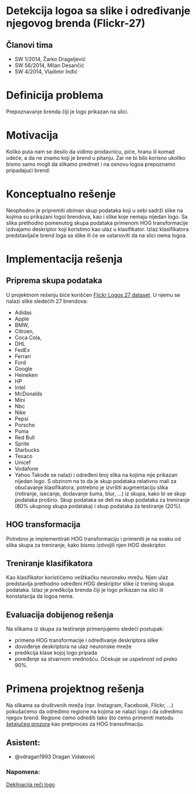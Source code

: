 # Detekcija logoa sa slike i određivanje njegovog brenda (Flickr-27)


## Članovi tima 
- SW 1/2014, Žarko Drageljević
- SW 56/2014, Milan Desančić
- SW 4/2014, Vladimir Inđić

# Definicija problema
Prepoznavanje brenda čiji je logo prikazan na slici. 

# Motivacija
Koliko puta nam se desilo da vidimo prodavnicu, piće, hranu ili komad odeće, a da ne znamo koji je brend u pitanju. Zar ne bi bilo korisno ukoliko bismo samo mogli da slikamo predmet i na osnovu logoa prepoznamo pripadajući brend.

# Konceptualno rešenje
Neophodno je pripremiti obiman skup podataka koji u sebi sadrži slike na kojima su prikazani logoi brendova, kao i slike koje nemaju nijedan logo. Sa slika prethodno pomenutog skupa podataka primenom HOG transformacije izdvajamo deskriptor koji koristimo kao ulaz u klasifikator. Izlaz klasifikatora predstavljaće brend loga sa slike ili će se ustanoviti da na slici nema logoa.

# Implementacija rešenja
## Priprema skupa podataka
U projektnom rešenju biće korišćen [Flickr Logos 27 dataset](http://image.ntua.gr/iva/datasets/flickr_logos/). U njemu se nalazi slike sledećih 27 brendova: 
- Adidas 
- Apple
- BMW,
- Citroen, 
- Coca Cola, 
- DHL
- FedEx
- Ferrari
- Ford
- Google
- Heineken
- HP
- Intel
- McDonalds
- Mini
- Nbc
- Nike
- Pepsi 
- Porsche
- Puma
- Red Bull
- Sprite
- Starbucks
- Texaco 
- Unicef
- Vodafone
- Yahoo
Takođe se nalazi i određeni broj slika na kojima nije prikazan nijedan logo. 
S obzirom na to da je skup podataka relativno mali za obučavanje klasifikatora, potrebno je izvršiti augmentaciju slika (rotiranje, isecanje, dodavanje šuma, blur, ...) iz skupa, kako bi se skup podataka proširio. Skup podataka se deli na skup podataka za treniranje (80% ukupnog skupa podataka) i skup podataka za testiranje (20%).

## HOG transformacija 
Potrebno je implementirati HOG transformaciju i primeniti je na svaku od slika skupa za treniranje, kako bismo izdvojili njen HOG deskriptor.

## Treniranje klasifikatora 
Kao klasifikator koristićemo veštkačku neuronsku mrežu. Njen ulaz predstavlja prethodno određeni HOG deskriptor slike iz trening skupa podataka. Izlaz je predikcija brenda čiji je logo prikazan na slici ili konstatacija da logoa nema.

## Evaluacija dobijenog rešenja 
Na slikama iz skupa za testiranje primenjujemo sledeći postupak: 
- primena HOG transformacije i određivanje deskriptora slike
- dovođenje deskriptora na ulaz neuronske mreže
- predikcija klase kojoj logo pripada
- poređenje sa stvarnom vrednošću.
Očekuje se uspešnost od preko 90%.

# Primena projektnog rešenja 
Na slikama sa društvenih mreža (npr. Instagram, Facebook, Flickr, ...) pokušaćemo da odredimo regione na kojima se nalazi logo i da odredimo njegov brend. Regione ćemo odrediti tako što ćemo primeniti metodu [šetajućeg prozora](https://www.pyimagesearch.com/2015/03/23/sliding-windows-for-object-detection-with-python-and-opencv/) kao pretproces za HOG transofmaciju.

## Asistent: 
- @vdragan1993 Dragan Vidaković


### Napomena: 
[Deklinacija reči logo](https://sh.wiktionary.org/wiki/logo)
